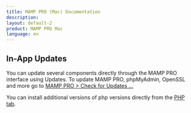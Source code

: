 ```yaml
---
title: MAMP PRO (Mac) Documentation
description: 
layout: default-2
product: MAMP PRO Mac
language: en
---
```


## In-App Updates

You can update several components directly through the MAMP PRO interface using Updates. To update MAMP PRO, phpMyAdmin, OpenSSL and more go to [MAMP PRO > Check for Updates ...](../../Menu/MAMP-PRO/index.md)

You can install additional versions of php versions directly from the [PHP tab](../Languages/PHP).



